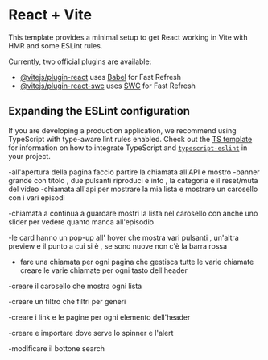 # React + Vite

This template provides a minimal setup to get React working in Vite with HMR and some ESLint rules.

Currently, two official plugins are available:

- [@vitejs/plugin-react](https://github.com/vitejs/vite-plugin-react/blob/main/packages/plugin-react) uses [Babel](https://babeljs.io/) for Fast Refresh
- [@vitejs/plugin-react-swc](https://github.com/vitejs/vite-plugin-react/blob/main/packages/plugin-react-swc) uses [SWC](https://swc.rs/) for Fast Refresh

## Expanding the ESLint configuration

If you are developing a production application, we recommend using TypeScript with type-aware lint rules enabled. Check out the [TS template](https://github.com/vitejs/vite/tree/main/packages/create-vite/template-react-ts) for information on how to integrate TypeScript and [`typescript-eslint`](https://typescript-eslint.io) in your project.



-all'apertura della pagina faccio partire la chiamata all'API e mostro 
-banner grande con titolo , due pulsanti riproduci e info , la categoria e il reset/muta del video
-chiamata all'api per mostrare la mia lista e mostrare un carosello con i vari episodi

-chiamata a continua a guardare mostri la lista nel carosello con anche uno slider per vedere quanto manca all'episodio

-le card hanno un pop-up all' hover che mostra vari pulsanti , un'altra preview e il punto a cui si è , se sono nuove non c'è la barra rossa


- fare una chiamata per ogni pagina che gestisca tutte le varie chiamate
creare le varie chiamate per ogni tasto dell'header

-creare il carosello che mostra ogni lista

-creare un filtro che filtri per generi

-creare i link e le pagine per ogni elemento dell'header

-creare e importare dove serve lo spinner e l'alert

-modificare il bottone search




